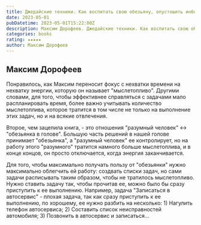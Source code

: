 ```yaml
---
title: Джедайские техники. Как воспитать свою обезьяну, опустошить инбокс и сберечь мыслетопливо
date: 2023-05-01
pubDatetime: 2023-05-01T15:22:00Z
description: Максим Дорофеев. Джедайские техники. Как воспитать свою обезьяну, опустошить инбокс и сберечь мыслетопливо.
categories: books
rating: ★★★★★
author: Максим Дорофеев
---
```


Максим Дорофеев
---------------

Понравилось, как Максим переносит фокус с нехватки времени на нехватку энергии, которую он называет "мыслетопливо". Другими словами, для того, чтобы эффективнее справляться с задачами мало распланировать время, более важно учитывать количество мыслетоплива, которое тратится в том числе не только на выполнение этих задач, но и на всякие отвлечения.

Второе, чем зацепила книга, - это отношения "разумный человек" <-> "обезьянка в голове". Большую часть решений в нашей голове принимает "обезьянка", а "разумный человек" ее контролирует, но на работу этого "разумного" тратится намного больше мыслетоплива, и в конце концов, он просто отключается, когда энергия заканчивается.

Для того, чтобы максимально получать пользу от "обезьянки" нужно максимально облегчить ей работу: создвать списки задач, но сами задачи расписывать таким образом, чтобы не тратилось мыслетопливо. Нужно ставить задачу так, чтобы прочитав ее, можно было бы сразу приступить к ее выполнению. Например, задача "Записаться в автосервис" - плохая задача, так как сразу приступить к ее выполнению, по хорошему, ее нужно разбить на несколько: 1) Нагулить телефон автосервиса; 2) Составить список неисправностей автомобиля; 3) Позвонить в автосервис и записаться...
